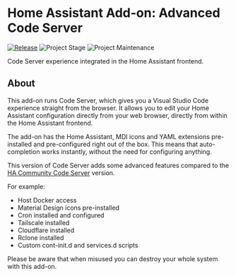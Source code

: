 # Home Assistant Add-on: Advanced Code Server

[![Release][release-shield]][release] ![Project Stage][project-stage-shield] ![Project Maintenance][maintenance-shield]

Code Server experience integrated in the Home Assistant frontend.

## About

This add-on runs Code Server, which
gives you a Visual Studio Code experience straight from the browser. It allows
you to edit your Home Assistant configuration directly from your web browser,
directly from within the Home Assistant frontend.

The add-on has the Home Assistant, MDI icons and YAML extensions pre-installed
and pre-configured right out of the box. This means that auto-completion works
instantly, without the need for configuring anything.

This version of Code Server adds some advanced features compared to the
[HA Community Code Server][hassio-addons] version.

For example:

- Host Docker access
- Material Design icons pre-installed
- Cron installed and configured
- Tailscale installed
- Cloudflare installed
- Rclone installed
- Custom cont-init.d and services.d scripts

Please be aware that when misused you can destroy your whole system with this add-on.

[maintenance-shield]: https://img.shields.io/maintenance/yes/2023.svg
[project-stage-shield]: https://img.shields.io/badge/project%20stage-production%20ready-brightgreen.svg
[release-shield]: https://img.shields.io/badge/version-v2.2.0-blue.svg
[release]: https://github.com/elcajon/addon-code-server/tree/v2.2.0
[hassio-addons]: https://github.com/hassio-addons/addon-vscode